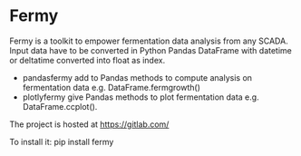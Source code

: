 # Fermy
Fermy is a toolkit to empower fermentation data analysis from any SCADA.
Input data have to be converted in Python Pandas DataFrame with datetime or deltatime converted into float as index. 

- pandasfermy add to Pandas methods to compute analysis on fermentation data e.g. DataFrame.fermgrowth()
- plotlyfermy give Pandas methods to plot fermentation data e.g. DataFrame.ccplot().

The project is hosted at https://gitlab.com/

To install it: pip install fermy
